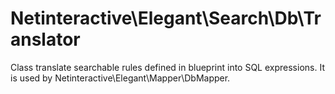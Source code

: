 # Netinteractive\Elegant\Search\Db\Translator

Class translate searchable rules defined in blueprint into SQL expressions.
It is used by Netinteractive\Elegant\Mapper\DbMapper.